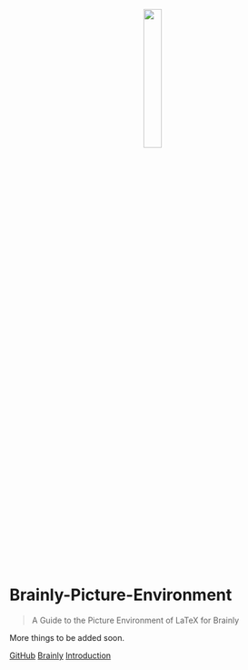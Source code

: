 <p align='center'> <a href="https://brainly.in/app/profile/23926353/"> <img class="intro" width="25%" src="https://hi-static.z-dn.net/files/d8d/5ff8f64252eecd44e36817b324d0cd7c.jpg" ></a></p>


# Brainly-Picture-Environment
> A Guide to the Picture Environment of LaTeX for Brainly 

More things to be added soon.

[GitHub](https://github.com/Git-Ankitraj/brainly-picture-environment/)
[Brainly](https://www.brainly.in/app/profile/23926353/)
[Introduction](#picture-environment-latex-on-brainly)
